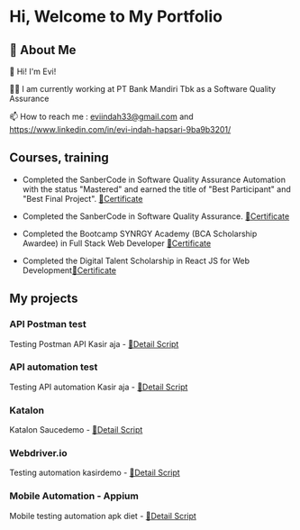 # Hi, Welcome to My Portfolio

## 🚀 About Me

👋 Hi! I'm Evi!

👩‍💻 I am currently working at PT Bank Mandiri Tbk as a Software Quality Assurance

📫 How to reach me : eviindah33@gmail.com and https://www.linkedin.com/in/evi-indah-hapsari-9ba9b3201/



## Courses, training

- Completed the SanberCode in Software Quality Assurance Automation with the status "Mastered" and earned the title of "Best Participant" and "Best Final Project". [🧾Certificate](https://drive.google.com/file/d/1Dwp85RSOG_jevHBFjxhPGVyYA-PwDO4Q/view?usp=sharing)

- Completed the SanberCode in Software Quality Assurance. [🧾Certificate](https://drive.google.com/file/d/1slIihSR1gmRakzDGWpvbRI_drlDNpTq3/view?usp=sharing)

- Completed the Bootcamp SYNRGY Academy (BCA Scholarship Awardee) in Full Stack Web Developer [🧾Certificate](https://drive.google.com/file/d/1JRAl6XU_fBoc0XdTObdQPTlU1KhAB7pM/view?usp=sharing)

- Completed the Digital Talent Scholarship in React JS for Web Development[🧾Certificate](https://drive.google.com/file/d/1GYeAPZllGFYxJhq1009rbAkbqz4X138S/view?usp=sharing)

## My projects

### API Postman test

Testing Postman API Kasir aja - [🧾Detail Script](https://documenter.getpostman.com/view/24291223/2sA3BobBwc)

### API automation test

Testing API automation Kasir aja - [🧾Detail Script](https://github.com/eviindah33/Tugas-Pekanan-3-API-Automation)

### Katalon

Katalon Saucedemo - [🧾Detail Script](https://github.com/eviindah33/Tugas-Pekanan-4---Katalon/tree/master)

### Webdriver.io

Testing automation kasirdemo - [🧾Detail Script](https://github.com/eviindah33/Tugas-Akhir-QA-Automation-Sanbercode/tree/master)

### Mobile Automation - Appium

Mobile testing automation apk diet - [🧾Detail Script](https://github.com/eviindah33/Tugas-Akhir-2-Mobile-Automation/tree/master)
